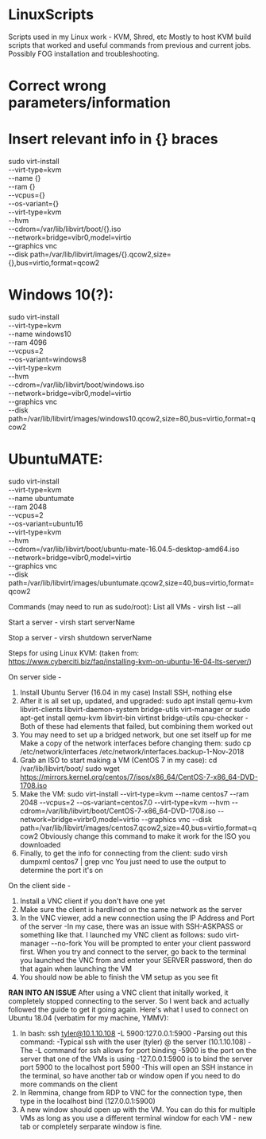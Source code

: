 # LinuxScripts
Scripts used in my Linux work - KVM, Shred, etc
Mostly to host KVM build scripts that worked and useful commands from previous and current jobs.  Possibly FOG installation and troubleshooting.

# Correct wrong parameters/information
# Insert relevant info in {} braces

sudo virt-install \
--virt-type=kvm \
--name {} \
--ram {} \
--vcpus={} \
--os-variant={} \
--virt-type=kvm \
--hvm \
--cdrom=/var/lib/libvirt/boot/{}.iso \
--network=bridge=vibr0,model=virtio \
--graphics vnc \
--disk path=/var/lib/libvirt/images/{}.qcow2,size={},bus=virtio,format=qcow2

# Windows 10(?):
sudo virt-install \
--virt-type=kvm \
--name windows10 \
--ram 4096 \
--vcpus=2 \
--os-variant=windows8 \
--virt-type=kvm \
--hvm \
--cdrom=/var/lib/libvirt/boot/windows.iso \
--network=bridge=vibr0,model=virtio \
--graphics vnc \
--disk path=/var/lib/libvirt/images/windows10.qcow2,size=80,bus=virtio,format=qcow2

# UbuntuMATE:
sudo virt-install \
--virt-type=kvm \
--name ubuntumate \
--ram 2048 \
--vcpus=2 \
--os-variant=ubuntu16 \
--virt-type=kvm \
--hvm \
--cdrom=/var/lib/libvirt/boot/ubuntu-mate-16.04.5-desktop-amd64.iso \
--network=bridge=vibr0,model=virtio \
--graphics vnc \
--disk path=/var/lib/libvirt/images/ubuntumate.qcow2,size=40,bus=virtio,format=qcow2

Commands (may need to run as sudo/root):
List all VMs - virsh list --all

Start a server - virsh start serverName

Stop a server - virsh shutdown serverName

Steps for using Linux KVM: (taken from: https://www.cyberciti.biz/faq/installing-kvm-on-ubuntu-16-04-lts-server/)

On server side - 
1. Install Ubuntu Server (16.04 in my case)
   Install SSH, nothing else
2. After it is all set up, updated, and upgraded:
       sudo apt install qemu-kvm libvirt-clients libvirt-daemon-system bridge-utils virt-manager
   or
       sudo apt-get install qemu-kvm libvirt-bin virtinst bridge-utils cpu-checker
   -Both of these had elements that failed, but combining them worked out
3. You may need to set up a bridged network, but one set itself up for me
   Make a copy of the network interfaces before changing them:
       sudo cp /etc/network/interfaces /etc/network/interfaces.backup-1-Nov-2018
4. Grab an ISO to start making a VM (CentOS 7 in my case):
       cd /var/lib/libvirt/boot/
       sudo wget https://mirrors.kernel.org/centos/7/isos/x86_64/CentOS-7-x86_64-DVD-1708.iso
5. Make the VM:
       sudo virt-install --virt-type=kvm --name centos7 --ram 2048 --vcpus=2 --os-variant=centos7.0 --virt-type=kvm --hvm --cdrom=/var/lib/libvirt/boot/CentOS-7-x86_64-DVD-1708.iso --network=bridge=virbr0,model=virtio --graphics vnc --disk path=/var/lib/libvirt/images/centos7.qcow2,size=40,bus=virtio,format=qcow2
   Obviously change this command to make it work for the ISO you downloaded
6. Finally, to get the info for connecting from the client:
       sudo virsh dumpxml centos7 | grep vnc
   You just need to use the output to determine the port it's on

On the client side - 
1. Install a VNC client if you don't have one yet
2. Make sure the client is hardlined on the same network as the server
3. In the VNC viewer, add a new connection using the IP Address and Port of the server
   -In my case, there was an issue with SSH-ASKPASS or something like that.  I launched my VNC client as follows:
    sudo virt-manager --no-fork
   You will be prompted to enter your client password first.  When you try and connect to the server, go back to the terminal you launched the VNC from and enter your SERVER password, then do that again when launching the VM
4. You should now be able to finish the VM setup as you see fit

**RAN INTO AN ISSUE**
After using a VNC client that initally worked, it completely stopped connecting to the server.  So I went back and actually
followed the guide to get it going again.  Here's what I used to connect on Ubuntu 18.04 (verbatim for my machine, YMMV):
1. In bash: ssh tyler@10.1.10.108 -L 5900:127.0.0.1:5900
   -Parsing out this command:
	-Typical ssh with the user (tyler) @ the server (10.1.10.108)
	-The -L command for ssh allows for port binding
	-5900 is the port on the server that one of the VMs is using
	-127.0.0.1:5900 is to bind the server port 5900 to the localhost port 5900
   -This will open an SSH instance in the terminal, so have another tab or window open if you need to do more commands on the client
2. In Remmina, change from RDP to VNC for the connection type, then type in the localhost bind (127.0.0.1:5900)
3. A new window should open up with the VM.  You can do this for multiple VMs as long as you use a different terminal window
for each VM - new tab or completely serparate window is fine.

